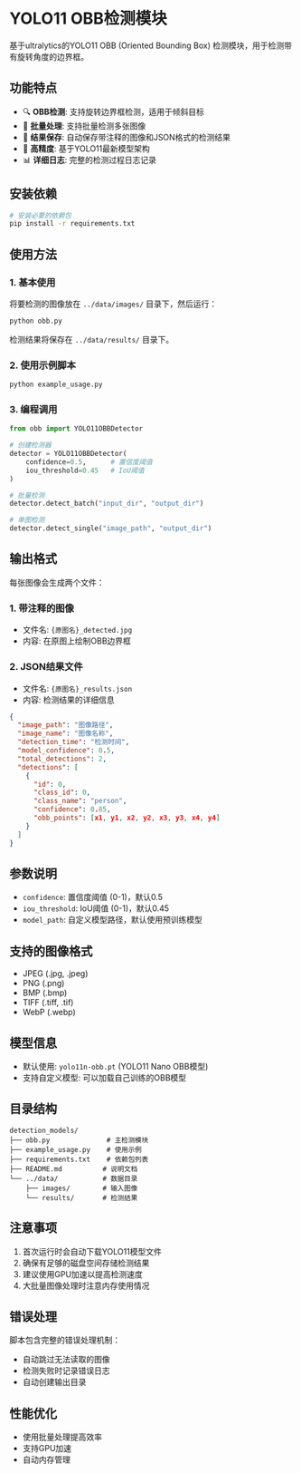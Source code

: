 # YOLO11 OBB检测模块

基于ultralytics的YOLO11 OBB (Oriented Bounding Box) 检测模块，用于检测带有旋转角度的边界框。

## 功能特点

- 🔍 **OBB检测**: 支持旋转边界框检测，适用于倾斜目标
- 📸 **批量处理**: 支持批量检测多张图像
- 💾 **结果保存**: 自动保存带注释的图像和JSON格式的检测结果
- 🎯 **高精度**: 基于YOLO11最新模型架构
- 📊 **详细日志**: 完整的检测过程日志记录

## 安装依赖

```bash
# 安装必要的依赖包
pip install -r requirements.txt
```

## 使用方法

### 1. 基本使用

将要检测的图像放在 `../data/images/` 目录下，然后运行：

```bash
python obb.py
```

检测结果将保存在 `../data/results/` 目录下。

### 2. 使用示例脚本

```bash
python example_usage.py
```

### 3. 编程调用

```python
from obb import YOLO11OBBDetector

# 创建检测器
detector = YOLO11OBBDetector(
    confidence=0.5,      # 置信度阈值
    iou_threshold=0.45   # IoU阈值
)

# 批量检测
detector.detect_batch("input_dir", "output_dir")

# 单图检测
detector.detect_single("image_path", "output_dir")
```

## 输出格式

每张图像会生成两个文件：

### 1. 带注释的图像
- 文件名: `{原图名}_detected.jpg`
- 内容: 在原图上绘制OBB边界框

### 2. JSON结果文件
- 文件名: `{原图名}_results.json`
- 内容: 检测结果的详细信息

```json
{
  "image_path": "图像路径",
  "image_name": "图像名称",
  "detection_time": "检测时间",
  "model_confidence": 0.5,
  "total_detections": 2,
  "detections": [
    {
      "id": 0,
      "class_id": 0,
      "class_name": "person",
      "confidence": 0.85,
      "obb_points": [x1, y1, x2, y2, x3, y3, x4, y4]
    }
  ]
}
```

## 参数说明

- `confidence`: 置信度阈值 (0-1)，默认0.5
- `iou_threshold`: IoU阈值 (0-1)，默认0.45
- `model_path`: 自定义模型路径，默认使用预训练模型

## 支持的图像格式

- JPEG (.jpg, .jpeg)
- PNG (.png)
- BMP (.bmp)
- TIFF (.tiff, .tif)
- WebP (.webp)

## 模型信息

- 默认使用: `yolo11n-obb.pt` (YOLO11 Nano OBB模型)
- 支持自定义模型: 可以加载自己训练的OBB模型

## 目录结构

```
detection_models/
├── obb.py              # 主检测模块
├── example_usage.py    # 使用示例
├── requirements.txt    # 依赖包列表
├── README.md          # 说明文档
└── ../data/           # 数据目录
    ├── images/        # 输入图像
    └── results/       # 检测结果
```

## 注意事项

1. 首次运行时会自动下载YOLO11模型文件
2. 确保有足够的磁盘空间存储检测结果
3. 建议使用GPU加速以提高检测速度
4. 大批量图像处理时注意内存使用情况

## 错误处理

脚本包含完整的错误处理机制：
- 自动跳过无法读取的图像
- 检测失败时记录错误日志
- 自动创建输出目录

## 性能优化

- 使用批量处理提高效率
- 支持GPU加速
- 自动内存管理 
